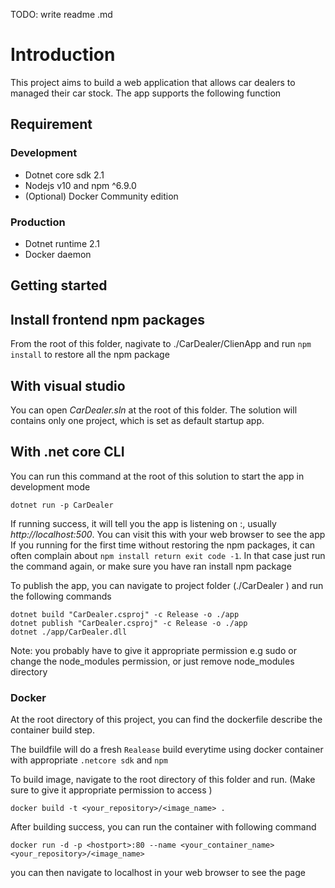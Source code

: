 TODO: write readme .md

# Introduction
This project aims to build a web application that allows car dealers to managed their car stock.
The app supports the following function

## Requirement
### Development
- Dotnet core sdk 2.1
- Nodejs v10 and npm ^6.9.0
- (Optional) Docker Community edition
### Production 
- Dotnet runtime 2.1
- Docker daemon



## Getting started

## Install frontend npm packages
From the root of this folder, nagivate to ./CarDealer/ClienApp
and run `npm install` to restore all the npm package

## With visual studio
You can open *CarDealer.sln* at the root of this folder. The solution will contains only one project, which is set as default startup app. 
## With .net core CLI
You can run this command at the root of this solution to start the app in development mode
```
dotnet run -p CarDealer
```
If running success, it will tell you the app is listening on <host>:<port>, usually *http://localhost:500*. You can visit this with your web browser to see the app
If you running for the first time without restoring the npm packages, it can often complain about `npm install return exit code -1`. In that case just run the command again, or make sure you have ran install npm package

To publish the app, you can navigate to project folder (./CarDealer ) and  run the following commands
```
dotnet build "CarDealer.csproj" -c Release -o ./app
dotnet publish "CarDealer.csproj" -c Release -o ./app
dotnet ./app/CarDealer.dll 
```
Note: you probably have to give it appropriate permission e.g sudo or change the node_modules permission, or just remove node_modules directory


### Docker 
At the root directory of this project, you can find the dockerfile
describe the container build step.

The buildfile will do a fresh `Realease` build everytime using docker container with appropriate `.netcore sdk` and `npm`

To build image, navigate to the root directory of this folder and run. (Make sure to give it appropriate permission to access )
```
docker build -t <your_repository>/<image_name> .
```
After building success, you can run the container with following command

```
docker run -d -p <hostport>:80 --name <your_container_name> <your_repository>/<image_name>
```
you can then navigate to localhost in your web browser to see the page

